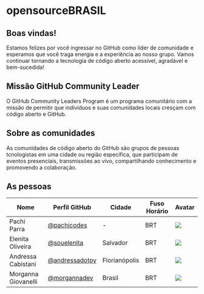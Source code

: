 # opensourceBRASIL

## Boas vindas!

Estamos felizes por você ingressar no GitHub como líder de comunidade e esperamos que você traga energia e a experiência ao nosso grupo.
Vamos continuar tornando a tecnologia de código aberto acessível, agradável e bem-sucedida!

## Missão GitHub Community Leader 

O GitHub Community Leaders Program é um programa comunitário com a missão de permitir que indivíduos e suas comunidades locais cresçam com código aberto e GitHub.

## Sobre as comunidades
As comunidades de código aberto do GitHub são grupos de pessoas tcnologistas em uma cidade ou região específica, que participam de eventos presenciais,  transmissões ao vivo, compartilhando conhecimento e promovendo a colaboração.


## As pessoas

| Nome | Perfil GitHub  | Cidade| Fuso Horário| Avatar |
|---|---|---|---|---|
| Pachi Parra | [@pachicodes](https://github.com/pachicodes) | - | BRT | ![](https://avatars.githubusercontent.com/pachicodes?s=64) |
| Elenita Oliveira | [@souelenita](https://github.com/souelenita) | Salvador | BRT | ![](https://avatars.githubusercontent.com/souelenita?s=64) |
| Andressa Cabistani | [@andressadotpy](https://github.com/andressadotpy) | Florianópolis | BRT | ![](https://avatars.githubusercontent.com/andressadotpy?s=64) |
| Morganna Giovanelli | [@morgannadev](https://github.com/morgannadev) | Brasil | BRT | ![](https://avatars.githubusercontent.com/morgannadev?s=64) |

